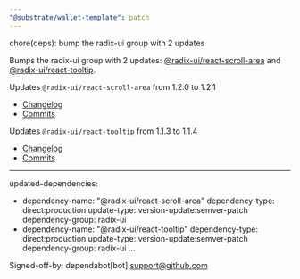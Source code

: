 ```yaml
---
"@substrate/wallet-template": patch
---
```


chore(deps): bump the radix-ui group with 2 updates

Bumps the radix-ui group with 2 updates: [@radix-ui/react-scroll-area](https://github.com/radix-ui/primitives) and [@radix-ui/react-tooltip](https://github.com/radix-ui/primitives).


Updates `@radix-ui/react-scroll-area` from 1.2.0 to 1.2.1
- [Changelog](https://github.com/radix-ui/primitives/blob/main/release-process.md)
- [Commits](https://github.com/radix-ui/primitives/commits)

Updates `@radix-ui/react-tooltip` from 1.1.3 to 1.1.4
- [Changelog](https://github.com/radix-ui/primitives/blob/main/release-process.md)
- [Commits](https://github.com/radix-ui/primitives/commits)

---
updated-dependencies:
- dependency-name: "@radix-ui/react-scroll-area"
  dependency-type: direct:production
  update-type: version-update:semver-patch
  dependency-group: radix-ui
- dependency-name: "@radix-ui/react-tooltip"
  dependency-type: direct:production
  update-type: version-update:semver-patch
  dependency-group: radix-ui
...

Signed-off-by: dependabot[bot] <support@github.com>
